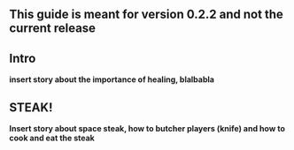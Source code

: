 ## This guide is meant for version 0.2.2 and not the current release

## Intro
**insert story about the importance of healing, blalbabla**

## STEAK!
**Insert story about space steak, how to butcher players (knife) and how to cook and eat the steak**